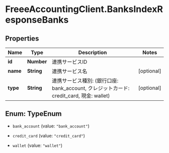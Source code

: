 # FreeeAccountingClient.BanksIndexResponseBanks

## Properties
Name | Type | Description | Notes
------------ | ------------- | ------------- | -------------
**id** | **Number** | 連携サービスID | 
**name** | **String** | 連携サービス名 | [optional] 
**type** | **String** | 連携サービス種別: (銀行口座: bank_account, クレジットカード: credit_card, 現金: wallet) | [optional] 


<a name="TypeEnum"></a>
## Enum: TypeEnum


* `bank_account` (value: `"bank_account"`)

* `credit_card` (value: `"credit_card"`)

* `wallet` (value: `"wallet"`)




